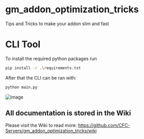 # gm_addon_optimization_tricks
Tips and Tricks to make your addon slim and fast

# CLI Tool
To install the required python packages run
```bash
pip install -r .\requirements.txt
```

After that the CLI can be ran with:
```bash
python main.py
```
![image](https://github.com/user-attachments/assets/dd785285-0023-433f-be9b-8d816c030d84)


## All documentation is stored in the Wiki
Please visit the Wiki to read more: https://github.com/CFC-Servers/gm_addon_optimization_tricks/wiki
